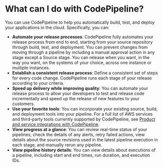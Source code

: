 # What can I do with CodePipeline?<a name="welcome-what-can-I-do"></a>

You can use CodePipeline to help you automatically build, test, and deploy your applications in the cloud\. Specifically, you can: 
+ **Automate your release processes**: CodePipeline fully automates your release process from end to end, starting from your source repository through build, test, and deployment\. You can prevent changes from moving through a pipeline by including a manual approval action in any stage except a Source stage\. You can release when you want, in the way you want, on the systems of your choice, across one instance or multiple instances\.
+ **Establish a consistent release process**: Define a consistent set of steps for every code change\. CodePipeline runs each stage of your release according to your criteria\.
+ **Speed up delivery while improving quality**: You can automate your release process to allow your developers to test and release code incrementally and speed up the release of new features to your customers\. 
+ **Use your favorite tools**: You can incorporate your existing source, build, and deployment tools into your pipeline\. For a full list of AWS services and third\-party tools currently supported by CodePipeline, see [Product and service integrations with CodePipeline](integrations.md)\.
+ **View progress at a glance**: You can review real\-time status of your pipelines, check the details of any alerts, retry failed actions, view details about the source revisions used in the latest pipeline execution in each stage, and manually rerun any pipeline\.
+ **View pipeline history details**: You can view details about executions of a pipeline, including start and end times, run duration, and execution IDs\. 
